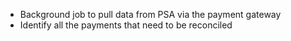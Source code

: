
- Background job to pull data from PSA via the payment gateway 
- Identify all the  payments that need to be reconciled 